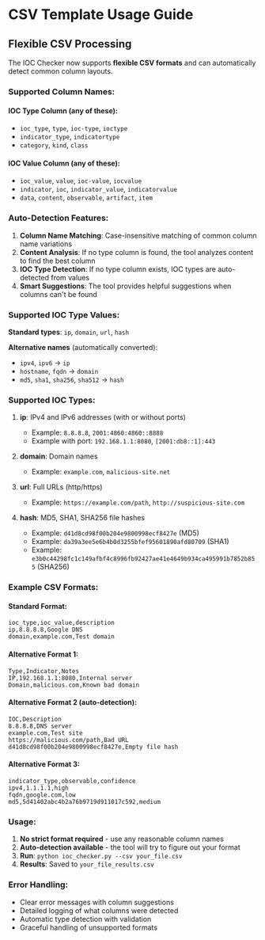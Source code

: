 # CSV Template Usage Guide

## Flexible CSV Processing

The IOC Checker now supports **flexible CSV formats** and can automatically detect common column layouts.

### Supported Column Names:

#### IOC Type Column (any of these):
- `ioc_type`, `type`, `ioc-type`, `ioctype`
- `indicator_type`, `indicatortype`
- `category`, `kind`, `class`

#### IOC Value Column (any of these):
- `ioc_value`, `value`, `ioc-value`, `iocvalue`
- `indicator`, `ioc`, `indicator_value`, `indicatorvalue`
- `data`, `content`, `observable`, `artifact`, `item`

### Auto-Detection Features:

1. **Column Name Matching**: Case-insensitive matching of common column name variations
2. **Content Analysis**: If no type column is found, the tool analyzes content to find the best column
3. **IOC Type Detection**: If no type column exists, IOC types are auto-detected from values
4. **Smart Suggestions**: The tool provides helpful suggestions when columns can't be found

### Supported IOC Type Values:

**Standard types**: `ip`, `domain`, `url`, `hash`

**Alternative names** (automatically converted):
- `ipv4`, `ipv6` → `ip`
- `hostname`, `fqdn` → `domain`  
- `md5`, `sha1`, `sha256`, `sha512` → `hash`

### Supported IOC Types:

1. **ip**: IPv4 and IPv6 addresses (with or without ports)
   - Example: `8.8.8.8`, `2001:4860:4860::8888`
   - Example with port: `192.168.1.1:8080`, `[2001:db8::1]:443`

2. **domain**: Domain names
   - Example: `example.com`, `malicious-site.net`

3. **url**: Full URLs (http/https)
   - Example: `https://example.com/path`, `http://suspicious-site.com`

4. **hash**: MD5, SHA1, SHA256 file hashes
   - Example: `d41d8cd98f00b204e9800998ecf8427e` (MD5)
   - Example: `da39a3ee5e6b4b0d3255bfef95601890afd80709` (SHA1)
   - Example: `e3b0c44298fc1c149afbf4c8996fb92427ae41e4649b934ca495991b7852b855` (SHA256)

### Example CSV Formats:

#### Standard Format:
```csv
ioc_type,ioc_value,description
ip,8.8.8.8,Google DNS
domain,example.com,Test domain
```

#### Alternative Format 1:
```csv
Type,Indicator,Notes
IP,192.168.1.1:8080,Internal server
Domain,malicious.com,Known bad domain
```

#### Alternative Format 2 (auto-detection):
```csv
IOC,Description
8.8.8.8,DNS server
example.com,Test site
https://malicious.com/path,Bad URL
d41d8cd98f00b204e9800998ecf8427e,Empty file hash
```

#### Alternative Format 3:
```csv
indicator_type,observable,confidence
ipv4,1.1.1.1,high
fqdn,google.com,low
md5,5d41402abc4b2a76b9719d911017c592,medium
```

### Usage:
1. **No strict format required** - use any reasonable column names
2. **Auto-detection available** - the tool will try to figure out your format
3. **Run**: `python ioc_checker.py --csv your_file.csv`
4. **Results**: Saved to `your_file_results.csv`

### Error Handling:
- Clear error messages with column suggestions
- Detailed logging of what columns were detected
- Automatic type detection with validation
- Graceful handling of unsupported formats
